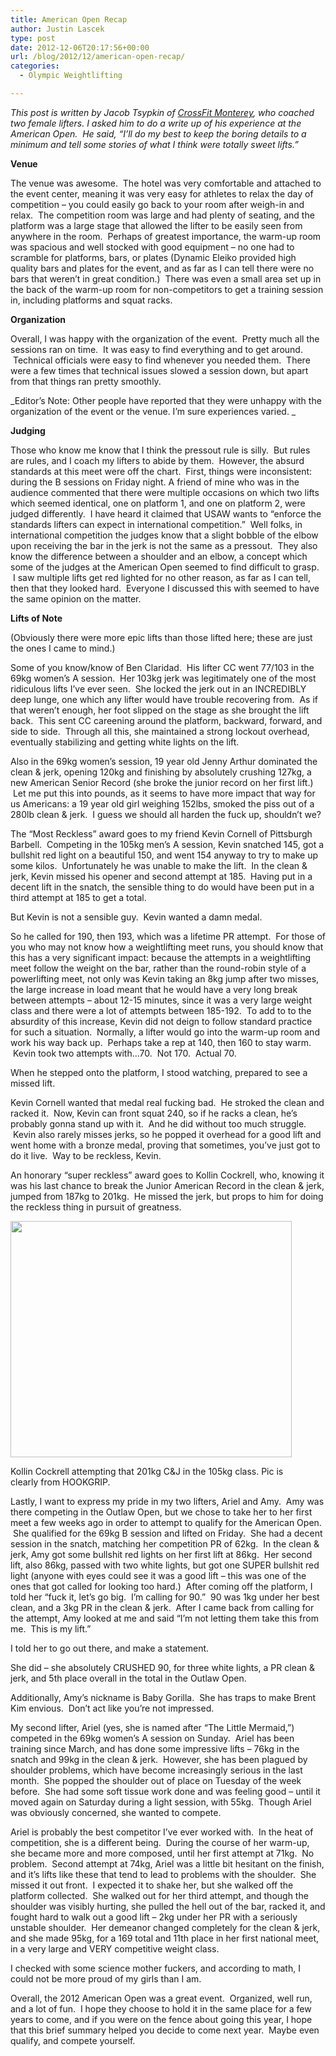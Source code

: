 ```yaml
---
title: American Open Recap
author: Justin Lascek
type: post
date: 2012-12-06T20:17:56+00:00
url: /blog/2012/12/american-open-recap/
categories:
  - Olympic Weightlifting

---
```

_This post is written by Jacob Tsypkin of <a href="http://crossfitmonterey.com/" target="_blank">CrossFit Monterey</a>, who coached two female lifters. I asked him to do a write up of his experience at the American Open.  He said, &#8220;I’ll do my best to keep the boring details to a minimum and tell some stories of what I think were totally sweet lifts.&#8221;_

**Venue**

The venue was awesome.  The hotel was very comfortable and attached to the event center, meaning it was very easy for athletes to relax the day of competition &#8211; you could easily go back to your room after weigh-in and relax.  The competition room was large and had plenty of seating, and the platform was a large stage that allowed the lifter to be easily seen from anywhere in the room.  Perhaps of greatest importance, the warm-up room was spacious and well stocked with good equipment &#8211; no one had to scramble for platforms, bars, or plates (Dynamic Eleiko provided high quality bars and plates for the event, and as far as I can tell there were no bars that weren&#8217;t in great condition.)  There was even a small area set up in the back of the warm-up room for non-competitors to get a training session in, including platforms and squat racks.

**Organization**

Overall, I was happy with the organization of the event.  Pretty much all the sessions ran on time.  It was easy to find everything and to get around.  Technical officials were easy to find whenever you needed them.  There were a few times that technical issues slowed a session down, but apart from that things ran pretty smoothly.

_Editor&#8217;s Note: Other people have reported that they were unhappy with the organization of the event or the venue. I&#8217;m sure experiences varied. _

**Judging**

Those who know me know that I think the pressout rule is silly.  But rules are rules, and I coach my lifters to abide by them.  However, the absurd standards at this meet were off the chart.  First, things were inconsistent: during the B sessions on Friday night. A friend of mine who was in the audience commented that there were multiple occasions on which two lifts which seemed identical, one on platform 1, and one on platform 2, were judged differently.  I have heard it claimed that USAW wants to “enforce the standards lifters can expect in international competition.”  Well folks, in international competition the judges know that a slight bobble of the elbow upon receiving the bar in the jerk is not the same as a pressout.  They also know the difference between a shoulder and an elbow, a concept which some of the judges at the American Open seemed to find difficult to grasp.  I saw multiple lifts get red lighted for no other reason, as far as I can tell, then that they looked hard.  Everyone I discussed this with seemed to have the same opinion on the matter.

**Lifts of Note**

(Obviously there were more epic lifts than those lifted here; these are just the ones I came to mind.)

Some of you know/know of Ben Claridad.  His lifter CC went 77/103 in the 69kg women’s A session.  Her 103kg jerk was legitimately one of the most ridiculous lifts I’ve ever seen.  She locked the jerk out in an INCREDIBLY deep lunge, one which any lifter would have trouble recovering from.  As if that weren&#8217;t enough, her foot slipped on the stage as she brought the lift back.  This sent CC careening around the platform, backward, forward, and side to side.  Through all this, she maintained a strong lockout overhead, eventually stabilizing and getting white lights on the lift.

Also in the 69kg women’s session, 19 year old Jenny Arthur dominated the clean & jerk, opening 120kg and finishing by absolutely crushing 127kg, a new American Senior Record (she broke the junior record on her first lift.)  Let me put this into pounds, as it seems to have more impact that way for us Americans: a 19 year old girl weighing 152lbs, smoked the piss out of a 280lb clean & jerk.  I guess we should all harden the fuck up, shouldn’t we?

The “Most Reckless” award goes to my friend Kevin Cornell of Pittsburgh Barbell.  Competing in the 105kg men’s A session, Kevin snatched 145, got a bullshit red light on a beautiful 150, and went 154 anyway to try to make up some kilos.  Unfortunately he was unable to make the lift.  In the clean & jerk, Kevin missed his opener and second attempt at 185.  Having put in a decent lift in the snatch, the sensible thing to do would have been put in a third attempt at 185 to get a total.

But Kevin is not a sensible guy.  Kevin wanted a damn medal.

So he called for 190, then 193, which was a lifetime PR attempt.  For those of you who may not know how a weightlifting meet runs, you should know that this has a very significant impact: because the attempts in a weightlifting meet follow the weight on the bar, rather than the round-robin style of a powerlifting meet, not only was Kevin taking an 8kg jump after two misses, the large increase in load meant that he would have a very long break between attempts &#8211; about 12-15 minutes, since it was a very large weight class and there were a lot of attempts between 185-192.  To add to to the absurdity of this increase, Kevin did not deign to follow standard practice for such a situation.  Normally, a lifter would go into the warm-up room and work his way back up.  Perhaps take a rep at 140, then 160 to stay warm.  Kevin took two attempts with&#8230;70.  Not 170.  Actual 70.

When he stepped onto the platform, I stood watching, prepared to see a missed lift.

Kevin Cornell wanted that medal real fucking bad.  He stroked the clean and racked it.  Now, Kevin can front squat 240, so if he racks a clean, he&#8217;s probably gonna stand up with it.  And he did without too much struggle.  Kevin also rarely misses jerks, so he popped it overhead for a good lift and went home with a bronze medal, proving that sometimes, you’ve just got to do it live.  Way to be reckless, Kevin.

An honorary “super reckless” award goes to Kollin Cockrell, who, knowing it was his last chance to break the Junior American Record in the clean & jerk, jumped from 187kg to 201kg.  He missed the jerk, but props to him for doing the reckless thing in pursuit of greatness.

<div id="attachment_8183" style="width: 460px" class="wp-caption aligncenter">
  <a href="/2012/12/309271_437831702938326_2113924581_n.jpg"><img aria-describedby="caption-attachment-8183" data-attachment-id="8183" data-permalink="/blog/2012/12/american-open-recap/309271_437831702938326_2113924581_n/" data-orig-file="/2012/12/309271_437831702938326_2113924581_n.jpg" data-orig-size="960,807" data-comments-opened="1" data-image-meta="{&quot;aperture&quot;:&quot;0&quot;,&quot;credit&quot;:&quot;&quot;,&quot;camera&quot;:&quot;&quot;,&quot;caption&quot;:&quot;&quot;,&quot;created_timestamp&quot;:&quot;0&quot;,&quot;copyright&quot;:&quot;&quot;,&quot;focal_length&quot;:&quot;0&quot;,&quot;iso&quot;:&quot;0&quot;,&quot;shutter_speed&quot;:&quot;0&quot;,&quot;title&quot;:&quot;&quot;}" data-image-title="309271_437831702938326_2113924581_n" data-image-description="" data-medium-file="/2012/12/309271_437831702938326_2113924581_n-200x168.jpg" data-large-file="/2012/12/309271_437831702938326_2113924581_n-450x378.jpg" class=" wp-image-8183" src="/2012/12/309271_437831702938326_2113924581_n-450x378.jpg" alt="" width="450" height="378" srcset="/2012/12/309271_437831702938326_2113924581_n-450x378.jpg 450w, /2012/12/309271_437831702938326_2113924581_n-150x126.jpg 150w, /2012/12/309271_437831702938326_2113924581_n-200x168.jpg 200w, /2012/12/309271_437831702938326_2113924581_n-356x300.jpg 356w, /2012/12/309271_437831702938326_2113924581_n.jpg 960w" sizes="(max-width: 450px) 100vw, 450px" /></a>
  
  <p id="caption-attachment-8183" class="wp-caption-text">
    Kollin Cockrell attempting that 201kg C&J in the 105kg class. Pic is clearly from HOOKGRIP.
  </p>
</div>

Lastly, I want to express my pride in my two lifters, Ariel and Amy.  Amy was there competing in the Outlaw Open, but we chose to take her to her first meet a few weeks ago in order to attempt to qualify for the American Open.  She qualified for the 69kg B session and lifted on Friday.  She had a decent session in the snatch, matching her competition PR of 62kg.  In the clean & jerk, Amy got some bullshit red lights on her first lift at 86kg.  Her second lift, also 86kg, passed with two white lights, but got one SUPER bullshit red light (anyone with eyes could see it was a good lift &#8211; this was one of the ones that got called for looking too hard.)  After coming off the platform, I told her “fuck it, let’s go big.  I’m calling for 90.”  90 was 1kg under her best clean, and a 3kg PR in the clean & jerk.  After I came back from calling for the attempt, Amy looked at me and said “I’m not letting them take this from me.  This is my lift.”

I told her to go out there, and make a statement.

She did &#8211; she absolutely CRUSHED 90, for three white lights, a PR clean & jerk, and 5th place overall in the total in the Outlaw Open.

Additionally, Amy’s nickname is Baby Gorilla.  She has traps to make Brent Kim envious.  Don’t act like you’re not impressed.

My second lifter, Ariel (yes, she is named after “The Little Mermaid,”) competed in the 69kg women’s A session on Sunday.  Ariel has been training since March, and has done some impressive lifts &#8211; 76kg in the snatch and 99kg in the clean & jerk.  However, she has been plagued by shoulder problems, which have become increasingly serious in the last month.  She popped the shoulder out of place on Tuesday of the week before.  She had some soft tissue work done and was feeling good &#8211; until it moved again on Saturday during a light session, with 55kg.  Though Ariel was obviously concerned, she wanted to compete.

Ariel is probably the best competitor I’ve ever worked with.  In the heat of competition, she is a different being.  During the course of her warm-up, she became more and more composed, until her first attempt at 71kg.  No problem.  Second attempt at 74kg, Ariel was a little bit hesitant on the finish, and it’s lifts like these that tend to lead to problems with the shoulder.  She missed it out front.  I expected it to shake her, but she walked off the platform collected.  She walked out for her third attempt, and though the shoulder was visibly hurting, she pulled the hell out of the bar, racked it, and fought hard to walk out a good lift &#8211; 2kg under her PR with a seriously unstable shoulder.  Her demeanor changed completely for the clean & jerk, and she made 95kg, for a 169 total and 11th place in her first national meet, in a very large and VERY competitive weight class.

I checked with some science mother fuckers, and according to math, I could not be more proud of my girls than I am.

Overall, the 2012 American Open was a great event.  Organized, well run, and a lot of fun.  I hope they choose to hold it in the same place for a few years to come, and if you were on the fence about going this year, I hope that this brief summary helped you decide to come next year.  Maybe even qualify, and compete yourself.
